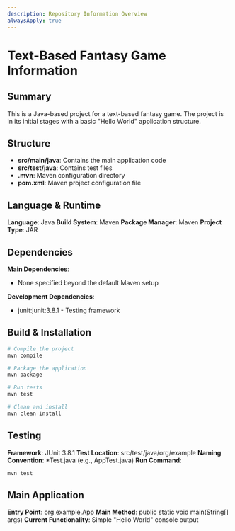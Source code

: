 ```yaml
---
description: Repository Information Overview
alwaysApply: true
---
```


# Text-Based Fantasy Game Information

## Summary
This is a Java-based project for a text-based fantasy game. The project is in its initial stages with a basic "Hello World" application structure.

## Structure
- **src/main/java**: Contains the main application code
- **src/test/java**: Contains test files
- **.mvn**: Maven configuration directory
- **pom.xml**: Maven project configuration file

## Language & Runtime
**Language**: Java
**Build System**: Maven
**Package Manager**: Maven
**Project Type**: JAR

## Dependencies
**Main Dependencies**:
- None specified beyond the default Maven setup

**Development Dependencies**:
- junit:junit:3.8.1 - Testing framework

## Build & Installation
```bash
# Compile the project
mvn compile

# Package the application
mvn package

# Run tests
mvn test

# Clean and install
mvn clean install
```

## Testing
**Framework**: JUnit 3.8.1
**Test Location**: src/test/java/org/example
**Naming Convention**: *Test.java (e.g., AppTest.java)
**Run Command**:
```bash
mvn test
```

## Main Application
**Entry Point**: org.example.App
**Main Method**: public static void main(String[] args)
**Current Functionality**: Simple "Hello World" console output